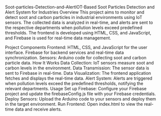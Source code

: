 Soot-particles-Detection-and-AlertIOT-Based Soot Particles Detection and Alert System for Industries
Overview This project aims to monitor and detect soot and carbon particles in industrial environments using IoT sensors. The collected data is analyzed in real-time, and alerts are sent to the respective departments when pollution levels exceed predefined thresholds. The frontend is developed using HTML, CSS, and JavaScript, and Firebase is used for real-time data management.

Project Components Frontend: HTML, CSS, and JavaScript for the user interface. Firebase for backend services and real-time data synchronization. Sensors: Arduino code for collecting soot and carbon particle data. How It Works Data Collection: IoT sensors measure soot and carbon levels in the environment. Data Transmission: The sensor data is sent to Firebase in real-time. Data Visualization: The frontend application fetches and displays the real-time data. Alert System: Alerts are triggered when pollution levels exceed the predefined thresholds, notifying the relevant departments. Usage Set up Firebase: Configure your Firebase project and update the firebaseConfig.js file with your Firebase credentials. Deploy Sensors: Upload the Arduino code to your sensors and deploy them in the target environment. Run Frontend: Open index.html to view the real-time data and receive alerts.
